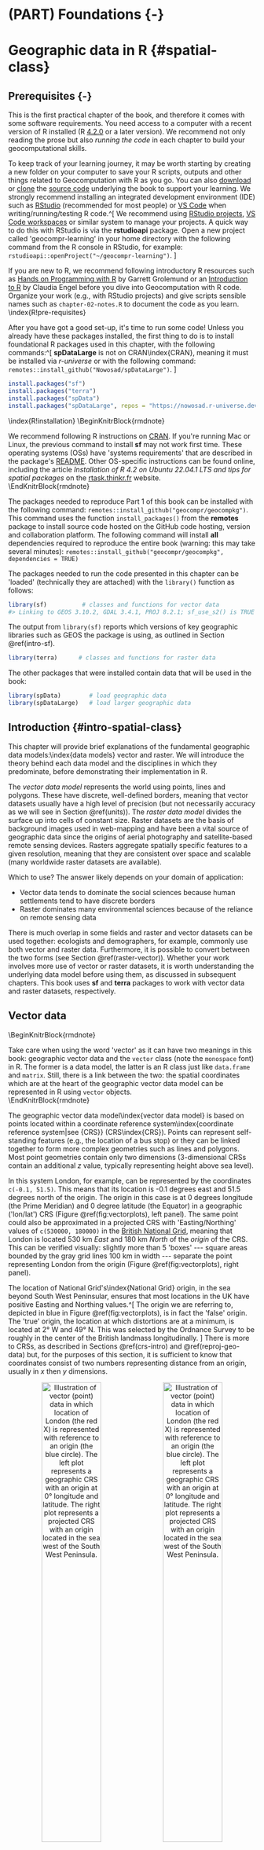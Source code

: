 # (PART) Foundations {-}

# Geographic data in R {#spatial-class}

## Prerequisites {-}

This is the first practical chapter of the book, and therefore it comes with some software requirements.
You need access to a computer with a recent version of R installed (R [4.2.0](https://stat.ethz.ch/pipermail/r-announce/2022/000683.html) or a later version).
We recommend not only reading the prose but also *running the code* in each chapter to build your geocomputational skills.

To keep track of your learning journey, it may be worth starting by creating a new folder on your computer to save your R scripts, outputs and other things related to Geocomputation with R as you go.
You can also [download](https://github.com/Robinlovelace/geocompr/archive/refs/heads/main.zip) or [clone](https://docs.github.com/en/repositories/creating-and-managing-repositories/cloning-a-repository) the [source code](https://github.com/Robinlovelace/geocompr) underlying the book to support your learning.
We strongly recommend installing an integrated development environment (IDE) such as [RStudio](https://www.rstudio.com/products/rstudio/download/#download) (recommended for most people) or [VS Code](https://github.com/REditorSupport/vscode-R) when writing/running/testing R code.^[
We recommend using [RStudio projects](https://r4ds.had.co.nz/workflow-projects.html), [VS Code workspaces](https://code.visualstudio.com/docs/editor/workspaces) or similar system to manage your projects.
A quick way to do this with RStudio is via the **rstudioapi** package.
Open a new project called 'geocompr-learning' in your home directory with the following command from the R console in RStudio, for example: `rstudioapi::openProject("~/geocompr-learning")`.
]

If you are new to R, we recommend following introductory R resources such as [Hands on Programming with R](https://rstudio-education.github.io/hopr/starting.html) by Garrett Grolemund or an [Introduction to R](https://cengel.github.io/R-intro/) by Claudia Engel before you dive into Geocomputation with R code.
Organize your work (e.g., with RStudio projects) and give scripts sensible names such as `chapter-02-notes.R` to document the code as you learn.
\index{R!pre-requisites}

After you have got a good set-up, it's time to run some code!
Unless you already have these packages installed, the first thing to do is to install foundational R packages used in this chapter, with the following commands:^[
**spDataLarge** is not on CRAN\index{CRAN}, meaning it must be installed via *r-universe*  or with the following command: `remotes::install_github("Nowosad/spDataLarge")`.
]


```r
install.packages("sf")
install.packages("terra")
install.packages("spData")
install.packages("spDataLarge", repos = "https://nowosad.r-universe.dev")
```

\index{R!installation}
\BeginKnitrBlock{rmdnote}<div class="rmdnote">We recommend following R instructions on [CRAN](https://cran.r-project.org/).
If you're running Mac or Linux, the previous command to install **sf** may not work first time.
These operating systems (OSs) have 'systems requirements' that are described in the package's [README](https://github.com/r-spatial/sf).
Other OS-specific instructions can be found online, including the article *Installation of R 4.2 on Ubuntu 22.04.1 LTS and tips for spatial packages* on the [rtask.thinkr.fr](https://rtask.thinkr.fr/installation-of-r-4-2-on-ubuntu-22-04-lts-and-tips-for-spatial-packages/) website.</div>\EndKnitrBlock{rmdnote}

The packages needed to reproduce Part 1 of this book can be installed with the following command: `remotes::install_github("geocompr/geocompkg")`.
This command uses the function `install_packages()` from the **remotes** package to install source code hosted on the GitHub code hosting, version and collaboration platform.
The following command will install **all** dependencies required to reproduce the entire book (warning: this may take several minutes): `remotes::install_github("geocompr/geocompkg", dependencies = TRUE)`

The packages needed to run the code presented in this chapter can be 'loaded' (technically they are attached) with the `library()` function as follows:


```r
library(sf)          # classes and functions for vector data
#> Linking to GEOS 3.10.2, GDAL 3.4.1, PROJ 8.2.1; sf_use_s2() is TRUE
```

The output from `library(sf)` reports which versions of key geographic libraries such as GEOS the package is using, as outlined in Section \@ref(intro-sf).


```r
library(terra)      # classes and functions for raster data
```

The other packages that were installed contain data that will be used in the book:


```r
library(spData)        # load geographic data
library(spDataLarge)   # load larger geographic data
```

## Introduction {#intro-spatial-class}

This chapter will provide brief explanations of the fundamental geographic data models:\index{data models} vector and raster.
We will introduce the theory behind each data model and the disciplines in which they predominate, before demonstrating their implementation in R.

The *vector data model* represents the world using points, lines and polygons.
These have discrete, well-defined borders, meaning that vector datasets usually have a high level of precision (but not necessarily accuracy as we will see in Section \@ref(units)).
The *raster data model* divides the surface up into cells of constant size.
Raster datasets are the basis of background images used in web-mapping and have been a vital source of geographic data since the origins of aerial photography and satellite-based remote sensing devices.
Rasters aggregate spatially specific features to a given resolution, meaning that they are consistent over space and scalable (many worldwide raster datasets are available).

Which to use?
The answer likely depends on your domain of application:

- Vector data tends to dominate the social sciences because human settlements tend to have discrete borders
- Raster dominates many environmental sciences because of the reliance on remote sensing data

There is much overlap in some fields and raster and vector datasets can be used together:
ecologists and demographers, for example, commonly use both vector and raster data.
Furthermore, it is possible to convert between the two forms (see Section \@ref(raster-vector)).
Whether your work involves more use of vector or raster datasets, it is worth understanding the underlying data model before using them, as discussed in subsequent chapters.
This book uses **sf** and **terra** packages to work with vector data and raster datasets, respectively.

## Vector data

\BeginKnitrBlock{rmdnote}<div class="rmdnote">Take care when using the word 'vector' as it can have two meanings in this book:
geographic vector data and the `vector` class (note the `monospace` font) in R.
The former is a data model, the latter is an R class just like `data.frame` and `matrix`.
Still, there is a link between the two: the spatial coordinates which are at the heart of the geographic vector data model can be represented in R using `vector` objects.</div>\EndKnitrBlock{rmdnote}

The geographic vector data model\index{vector data model} is based on points located within a coordinate reference system\index{coordinate reference system|see {CRS}} (CRS\index{CRS}).
Points can represent self-standing features (e.g., the location of a bus stop) or they can be linked together to form more complex geometries such as lines and polygons.
Most point geometries contain only two dimensions (3-dimensional CRSs contain an additional $z$ value, typically representing height above sea level).

In this system London, for example, can be represented by the coordinates `c(-0.1, 51.5)`.
This means that its location is -0.1 degrees east and 51.5 degrees north of the origin.
The origin in this case is at 0 degrees longitude (the Prime Meridian) and 0 degree latitude (the Equator) in a geographic ('lon/lat') CRS (Figure \@ref(fig:vectorplots), left panel).
The same point could also be approximated in a projected CRS with 'Easting/Northing' values of `c(530000, 180000)` in the [British National Grid](https://en.wikipedia.org/wiki/Ordnance_Survey_National_Grid), meaning that London is located 530 km *East* and 180 km *North* of the $origin$ of the CRS.
This can be verified visually: slightly more than 5 'boxes' --- square areas bounded by the gray grid lines 100 km in width --- separate the point representing London from the origin (Figure \@ref(fig:vectorplots), right panel).

The location of National Grid's\index{National Grid} origin, in the sea beyond South West Peninsular, ensures that most locations in the UK have positive Easting and Northing values.^[
The origin we are referring to, depicted in blue in Figure \@ref(fig:vectorplots), is in fact the 'false' origin.
The 'true' origin, the location at which distortions are at a minimum, is located at 2° W and 49° N.
This was selected by the Ordnance Survey to be roughly in the center of the British landmass longitudinally.
]
There is more to CRSs, as described in Sections \@ref(crs-intro) and \@ref(reproj-geo-data) but, for the purposes of this section, it is sufficient to know that coordinates consist of two numbers representing distance from an origin, usually in $x$ then $y$ dimensions.



<div class="figure" style="text-align: center">
<img src="figures/vector_lonlat.png" alt="Illustration of vector (point) data in which location of London (the red X) is represented with reference to an origin (the blue circle). The left plot represents a geographic CRS with an origin at 0° longitude and latitude. The right plot represents a projected CRS with an origin located in the sea west of the South West Peninsula." width="49%" /><img src="figures/vector_projected.png" alt="Illustration of vector (point) data in which location of London (the red X) is represented with reference to an origin (the blue circle). The left plot represents a geographic CRS with an origin at 0° longitude and latitude. The right plot represents a projected CRS with an origin located in the sea west of the South West Peninsula." width="49%" />
<p class="caption">(\#fig:vectorplots)Illustration of vector (point) data in which location of London (the red X) is represented with reference to an origin (the blue circle). The left plot represents a geographic CRS with an origin at 0° longitude and latitude. The right plot represents a projected CRS with an origin located in the sea west of the South West Peninsula.</p>
</div>

**sf** provides classes for geographic vector data and a consistent command-line interface to important low level libraries for geocomputation:

- [GDAL](https://gdal.org/)\index{GDAL}, for reading, writing and manipulating a wide range of geographic data formats, covered in Chapter \@ref(read-write)
- [PROJ](https://proj.org/), a powerful library for coordinate system transformations, which underlies the content covered in Chapter \@ref(reproj-geo-data)
- [GEOS](https://libgeos.org/)\index{GEOS}, a planar geometry engine for operations such as calculating buffers and centroids on data with a projected CRS, covered in Chapter \@ref(geometry-operations)
- [S2](https://s2geometry.io/), a spherical geometry engine written in C++ developed by Google, via the [**s2**](https://r-spatial.github.io/s2/) package, covered in Section \@ref(s2) below and in Chapter \@ref(reproj-geo-data)
<!-- - [liblwgeom](https://github.com/postgis/postgis/tree/master/liblwgeom), a geometry engine used by PostGIS, via the [**lwgeom**](https://r-spatial.github.io/lwgeom/) package -->

Information about these interfaces is printed by **sf** the first time the package is loaded: the message `Linking to GEOS 3.8.0, GDAL 3.0.4, PROJ 6.3.1; sf_use_s2() is TRUE` that appears below the `library(sf)` command at the beginning of this chapter tells us the versions of linked GEOS, GDAL and PROJ libraries (these vary between computers and over time) and whether or not the S2 interface is turned on.
Nowadays, we take it for granted, however, only the tight integration with different geographic libraries makes reproducible geocomputation possible in the first place.

A neat feature of **sf** is that you can change the default geometry engine used on unprojected data: 'switching off' S2 can be done with the command `sf::sf_use_s2(FALSE)`, meaning that the planar geometry engine GEOS will be used by default for all geometry operations, including geometry operations on unprojected data.
As we will see in Section \@ref(s2), planar geometry is based on 2 dimensional space.
Planar geometry engines such as GEOS assume 'flat' (projected) coordinates while spherical geometry engines such as S2 assume unprojected (lon/lat) coordinates.

This section introduces **sf** classes in preparation for subsequent chapters (Chapters \@ref(geometry-operations) and \@ref(read-write) cover the GEOS and GDAL interface, respectively).

### An introduction to simple features {#intro-sf}

Simple features is an [open standard](http://portal.opengeospatial.org/files/?artifact_id=25355) developed and endorsed by the Open Geospatial Consortium (OGC), a not-for-profit organization whose activities we will revisit in a later chapter (in Section \@ref(file-formats)).
\index{simple features |see {sf}}
Simple Features is a hierarchical data model that represents a wide range of geometry types.
Of 18 geometry types supported by the specification, only 7 are used in the vast majority of geographic research (see Figure \@ref(fig:sf-ogc));
these core geometry types are fully supported by the R package **sf** [@pebesma_simple_2018].^[
The full OGC standard includes rather exotic geometry types including 'surface' and 'curve' geometry types, which currently have limited application in real world applications.
All 18 types can be represented with the **sf** package, although at the time of writing (2022) plotting only works for the 'core 7'.
]

<div class="figure" style="text-align: center">
<img src="figures/sf-classes.png" alt="Simple feature types fully supported by sf." width="60%" />
<p class="caption">(\#fig:sf-ogc)Simple feature types fully supported by sf.</p>
</div>

**sf** can represent all common vector geometry types (raster data classes are not supported by **sf**): points, lines, polygons and their respective 'multi' versions (which group together features of the same type into a single feature).
\index{sf}
\index{sf (package)|see {sf}}
**sf** also supports geometry collections, which can contain multiple geometry types in a single object.
**sf** provides the same functionality (and more) previously provided in three packages --- **sp** for data classes [@R-sp], **rgdal** for data read/write via an interface to GDAL and PROJ [@R-rgdal] and **rgeos** for spatial operations via an interface to GEOS [@R-rgeos].


To re-iterate the message from Chapter 1, geographic R packages have a long history of interfacing with lower level libraries, and **sf** continues this tradition with a unified interface to recent versions GEOS for geometry operations, the GDAL library for reading and writing geographic data files, and the PROJ library for representing and transforming projected coordinate reference systems.
Through **s2**,
<!-- **s2** functions have replaced **lwgeom** ones (Bivand 2021). -->
<!-- and **lwgeom**, **sf** also has an inter to PostGIS's [`liblwgeom`](https://github.com/postgis/postgis/tree/master/liblwgeom) library  -->
"an R interface to Google's spherical geometry library [`s2`](https://s2geometry.io/), **sf** also has access to fast and accurate "measurements and operations on non-planar geometries" [@bivand_progress_2021].
Since **sf** version 1.0.0, launched in [June 2021](https://cran.r-project.org/src/contrib/Archive/sf/), **s2** functionality is now used by [default](https://r-spatial.org/r/2020/06/17/s2.html) on geometries with geographic (longitude/latitude) coordinate systems, a unique feature of **sf** that differs from spatial libraries that only support GEOS for geometry operations such as the Python package [GeoPandas](geopandas/geopandas/issues/2098).
We will discuss **s2** in subsequent chapters.
<!-- Todo: link to them, e.g. (RL 2021-11) -->
<!-- See sections \@ref(s2) and \@ref(buffers) for further details. -->

**sf**'s ability to integrate multiple powerful libraries for geocomputation into a single framework is a notable achievement that reduces 'barriers to entry' into the world of reproducible geographic data analysis with high-performance libraries.
**sf**'s functionality is well documented on its website at [r-spatial.github.io/sf/](https://r-spatial.github.io/sf/index.html) which contains 7 vignettes.
These can be viewed offline as follows:


```r
vignette(package = "sf") # see which vignettes are available
vignette("sf1")          # an introduction to the package
```



As the first vignette explains, simple feature objects in R are stored in a data frame, with geographic data occupying a special column, usually named 'geom' or 'geometry'.
We will use the `world` dataset provided by **spData**, loaded at the beginning of this chapter, to show what `sf` objects and how they work.
`world` is an '`sf` data frame' containing spatial and attribute columns, the names of which are returned by the function `names()` (the last column in this example contains the geographic information):


```r
class(world)
#> [1] "sf"         "tbl_df"     "tbl"        "data.frame"
names(world)
#>  [1] "iso_a2"    "name_long" "continent" "region_un" "subregion" "type"     
#>  [7] "area_km2"  "pop"       "lifeExp"   "gdpPercap" "geom"
```

The contents of this `geom` column give `sf` objects their spatial powers: `world$geom` is a '[list column](https://adv-r.hadley.nz/vectors-chap.html#list-columns)' that contains all the coordinates of the country polygons.
\index{list column}
`sf` objects can be plotted quickly with the base R function `plot()`;
the following command creates Figure \@ref(fig:world-all).


```r
plot(world)
```

<div class="figure" style="text-align: center">
<img src="02-spatial-data_files/figure-html/world-all-1.png" alt="A spatial plot of the world using the sf package, with a facet for each attribute." width="100%" />
<p class="caption">(\#fig:world-all)A spatial plot of the world using the sf package, with a facet for each attribute.</p>
</div>

Note that instead of creating a single map by default for geographic objects, as most GIS programs do, `plot()`ing `sf` objects results in a map for each variable in the datasets.
This behavior can be useful for exploring the spatial distribution of different variables and is discussed further in Section \@ref(basic-map).

More broadly, treating geographic objects as regular data frames with spatial powers has many advantages, especially if you are already used to working with data frames.
The commonly used `summary()` function, for example, provides a useful overview of the variables within the `world` object.


```r
summary(world["lifeExp"])
#>     lifeExp                geom    
#>  Min.   :50.6   MULTIPOLYGON :177  
#>  1st Qu.:65.0   epsg:4326    :  0  
#>  Median :72.9   +proj=long...:  0  
#>  Mean   :70.9                      
#>  3rd Qu.:76.8                      
#>  Max.   :83.6                      
#>  NA's   :10
```

Although we have only selected one variable for the `summary()` command, it also outputs a report on the geometry.
This demonstrates the 'sticky' behavior of the geometry columns of **sf** objects, meaning the geometry is kept unless the user deliberately removes them, as we'll see in Section \@ref(vector-attribute-manipulation).
The result provides a quick summary of both the non-spatial and spatial data contained in `world`: the mean average life expectancy is 71 years (ranging from less than 51 to more than 83 years with a median of 73 years) across all countries.

\BeginKnitrBlock{rmdnote}<div class="rmdnote">The word `MULTIPOLYGON` in the summary output above refers to the geometry type of features (countries) in the `world` object.
This representation is necessary for countries with islands such as Indonesia and Greece.
Other geometry types are described in Section \@ref(geometry).</div>\EndKnitrBlock{rmdnote}

It is worth taking a deeper look at the basic behavior and contents of this simple feature object, which can usefully be thought of as a '**s**patial data **f**rame'.

`sf` objects are easy to subset: the code below shows how to return an object containing only the first two rows and the first three columns of the `world` object.
The output shows two major differences compared with a regular `data.frame`: the inclusion of additional geographic metadata (`Geometry type`, `Dimension`, `Bounding box` and coordinate reference system information on the line beginning `Geodetic CRS` CRS information), and the presence of a 'geometry column', here named `geom`:


```r
world_mini = world[1:2, 1:3]
world_mini
#> Simple feature collection with 2 features and 3 fields
#> Geometry type: MULTIPOLYGON
#> Dimension:     XY
#> Bounding box:  xmin: -180 ymin: -18.3 xmax: 180 ymax: -0.95
#> Geodetic CRS:  WGS 84
#> # A tibble: 2 × 4
#>   iso_a2 name_long continent                                                geom
#>   <chr>  <chr>     <chr>                                      <MULTIPOLYGON [°]>
#> 1 FJ     Fiji      Oceania   (((-180 -16.6, -180 -16.5, -180 -16, -180 -16.1, -…
#> 2 TZ     Tanzania  Africa    (((33.9 -0.95, 31.9 -1.03, 30.8 -1.01, 30.4 -1.13,…
```

All this may seem rather complex, especially for a class system that is supposed to be 'simple'!
However, there are good reasons for organizing things this way and using **sf** to work with vector geographic datasets.

Before describing each geometry type that the **sf** package supports, it is worth taking a step back to understand the building blocks of `sf` objects. 
Section \@ref(sf) shows how simple features objects are data frames, with special geometry columns.
These spatial columns are often called `geom` or `geometry`: `world$geom` refers to the spatial element of the `world` object described above.
These geometry columns are 'list columns' of class `sfc` (see Section \@ref(sfc)).
In turn, `sfc` objects are composed of one or more objects of class `sfg`: simple feature geometries that we describe in Section \@ref(sfg).
\index{sf!sfc}
\index{simple feature columns|see {sf!sfc}}

To understand how the spatial components of simple features work, it is vital to understand simple feature geometries.
For this reason we cover each currently supported simple features geometry type in Section \@ref(geometry) before moving on to describe how these can be represented in R using `sf` objects, which are based on `sfg` and `sfc` objects.

\BeginKnitrBlock{rmdnote}<div class="rmdnote">The preceding code chunk uses `=` to create a new object called `world_mini` in the command `world_mini = world[1:2, 1:3]`.
This is called assignment.
An equivalent command to achieve the same result is `world_mini <- world[1:2, 1:3]`.
Although 'arrow assigment' is more commonly used, we use 'equals assignment' because it's slightly faster to type and easier to teach due to compatibility with commonly used languages such as Python and JavaScript.
Which to use is largely a matter of preference as long as you're consistent (packages such as **styler** can be used to change style).</div>\EndKnitrBlock{rmdnote}

### Why simple features?

Simple features is a widely supported data model that underlies data structures in many GIS applications including QGIS\index{QGIS} and PostGIS\index{PostGIS}.
A major advantage of this is that using the data model ensures your work is cross-transferable to other set-ups, for example importing from and exporting to spatial databases.
\index{sf!why simple features}

A more specific question from an R perspective is "why use the **sf** package when **sp** is already tried and tested"?
There are many reasons (linked to the advantages of the simple features model):

- Fast reading and writing of data
- Enhanced plotting performance
- **sf** objects can be treated as data frames in most operations
- **sf** function names are relatively consistent and intuitive (all begin with `st_`)
- **sf** functions can be combined with the `|>` operator and works well with the [tidyverse](http://tidyverse.org/) collection of R packages\index{tidyverse}.

**sf**'s support for **tidyverse** packages is exemplified by `read_sf()`, a function for importing geographic vector data covered in detail in Section \@ref(iovec).
Unlike the function `st_read()`, which returns attributes stored in a base R `data.frame` (and which emits verbose messages, not shown in the code chunk below), `read_sf()` silently returns data as a **tidyverse** `tibble`.
This is demonstrated below:


```r
world_dfr = st_read(system.file("shapes/world.shp", package = "spData"))
#> Reading layer `world' from data source 
#>   `/usr/local/lib/R/site-library/spData/shapes/world.shp' using driver `ESRI Shapefile'
#> Simple feature collection with 177 features and 10 fields
#> Geometry type: MULTIPOLYGON
#> Dimension:     XY
#> Bounding box:  xmin: -180 ymin: -89.9 xmax: 180 ymax: 83.6
#> Geodetic CRS:  WGS 84
world_tbl = read_sf(system.file("shapes/world.shp", package = "spData"))
class(world_dfr)
#> [1] "sf"         "data.frame"
class(world_tbl)
#> [1] "sf"         "tbl_df"     "tbl"        "data.frame"
```

As described in Chapter \@ref(attr), which shows how to manipulate `sf` objects with **tidyverse** functions, **sf** is now the go-to package for analysis of spatial vector data in R.
**spatstat**, a package ecosystem which provides numerous functions for spatial statistics, and **terra** both have vector geographic data classes, but neither have the same level of uptake as **sf** does for working with vector data.
Many popular packages build on **sf**, as shown by the rise in its popularity in terms of number of downloads per day, as shown in Section \@ref(r-ecosystem) in the previous chapter.
Transitioning established packages and workflows away from legacy packages **rgeos** and **rgdal** takes time [@bivand_progress_2021], but the process was given a sense of urgency by messages printed when they were loaded, which state that they "will be retired by the end of 2023".
This means that anyone still using these packages should "**transition to sf/stars/terra functions using GDAL and PROJ at your earliest convenience**". 

In other words, **sf** is future proof but **sp** is not.
For workflows that depend on the legacy class system, `sf` objects can be converted from and to the `Spatial` class of the **sp** package as follows:


```r
library(sp)
world_sp = as(world, "Spatial") # from an sf object to sp
# sp functions ...
world_sf = st_as_sf(world_sp)           # from sp to sf
```

### Basic map making {#basic-map}

Basic maps are created in **sf** with `plot()`.
By default this creates a multi-panel plot, one sub-plot for each variable of the object, as illustrated in the left-hand panel in Figure \@ref(fig:sfplot).
A legend or 'key' with a continuous color is produced if the object to be plotted has a single variable (see the right-hand panel).
Colors can also be set with `col = `, although this will not create a continuous palette or a legend. 
\index{map making!basic}


```r
plot(world[3:6])
plot(world["pop"])
```

<div class="figure" style="text-align: center">
<img src="02-spatial-data_files/figure-html/sfplot-1.png" alt="Plotting with sf, with multiple variables (left) and a single variable (right)." width="49%" /><img src="02-spatial-data_files/figure-html/sfplot-2.png" alt="Plotting with sf, with multiple variables (left) and a single variable (right)." width="49%" />
<p class="caption">(\#fig:sfplot)Plotting with sf, with multiple variables (left) and a single variable (right).</p>
</div>

Plots are added as layers to existing images by setting `add = TRUE`.^[
`plot()`ing of **sf** objects uses `sf:::plot.sf()` behind the scenes.
`plot()` is a generic method that behaves differently depending on the class of object being plotted.
]
To demonstrate this, and to provide a insight into the contents of Chapters \@ref(attr) and \@ref(spatial-operations) on attribute and spatial data operations, the subsequent code chunk filters countries in Asia and combines them into a single feature:


```r
world_asia = world[world$continent == "Asia", ]
asia = st_union(world_asia)
```

We can now plot the Asian continent over a map of the world.
Note that the first plot must only have one facet for `add = TRUE` to work.
If the first plot has a key, `reset = FALSE` must be used:


```r
plot(world["pop"], reset = FALSE)
plot(asia, add = TRUE, col = "red")
```

<div class="figure" style="text-align: center">
<img src="02-spatial-data_files/figure-html/asia-1.png" alt="A plot of Asia added as a layer on top of countries worldwide." width="50%" />
<p class="caption">(\#fig:asia)A plot of Asia added as a layer on top of countries worldwide.</p>
</div>

Adding layers in this way can be used to verify the geographic correspondence between layers: 
the `plot()` function is fast to execute and requires few lines of code, but does not create interactive maps with a wide range of options.
For more advanced map making we recommend using dedicated visualization packages such as **tmap** (see Chapter \@ref(adv-map)).

There are various ways to modify maps with **sf**'s `plot()` method.
Because **sf** extends base R plotting methods `plot()`'s arguments such as `main =` (which specifies the title of the map) work with `sf` objects (see `?graphics::plot` and `?par`).^[
Note: many plot arguments are ignored in facet maps, when more than one `sf` column is plotted.
]
\index{base plot|see {map making}}
\index{map making!base plotting}

Figure \@ref(fig:contpop) illustrates this flexibility by overlaying circles, whose diameters (set with `cex =`) represent country populations, on a map of the world.
An unprojected version of this figure can be created with the following commands (see exercises at the end of this chapter and the script [`02-contplot.R`](https://github.com/Robinlovelace/geocompr/blob/main/code/02-contpop.R) to reproduce Figure \@ref(fig:contpop)):


```r
plot(world["continent"], reset = FALSE)
cex = sqrt(world$pop) / 10000
world_cents = st_centroid(world, of_largest = TRUE)
plot(st_geometry(world_cents), add = TRUE, cex = cex)
```

<div class="figure" style="text-align: center">
<img src="02-spatial-data_files/figure-html/contpop-1.png" alt="Country continents (represented by fill color) and 2015 populations (represented by circles, with area proportional to population)." width="100%" />
<p class="caption">(\#fig:contpop)Country continents (represented by fill color) and 2015 populations (represented by circles, with area proportional to population).</p>
</div>

The code above uses the function `st_centroid()` to convert one geometry type (polygons) to another (points) (see Chapter \@ref(geometry-operations)), the aesthetics of which are varied with the `cex` argument.

\index{bounding box}
**sf**'s plot method also has arguments specific to geographic data. `expandBB`, for example, can be used to plot an `sf` object in context:
it takes a numeric vector of length four that expands the bounding box of the plot relative to zero in the following order: bottom, left, top, right.
This is used to plot India in the context of its giant Asian neighbors, with an emphasis on China to the east, in the following code chunk, which generates Figure \@ref(fig:china) (see exercises below on adding text to plots):^[
Note the use of `st_geometry(india)` to return only the geometry associated with the object to prevent attributes being plotted in a simple feature column (`sfc`) object.
An alternative is to use `india[0]`, which returns an `sf` object that contains no attribute data..
]


```r
india = world[world$name_long == "India", ]
plot(st_geometry(india), expandBB = c(0, 0.2, 0.1, 1), col = "gray", lwd = 3)
plot(st_geometry(world_asia), add = TRUE)
```

<div class="figure" style="text-align: center">
<img src="02-spatial-data_files/figure-html/china-1.png" alt="India in context, demonstrating the expandBB argument." width="50%" />
<p class="caption">(\#fig:china)India in context, demonstrating the expandBB argument.</p>
</div>



Note the use of `lwd` to emphasize India in the plotting code.
See Section \@ref(other-mapping-packages) for other visualization techniques for representing a range of geometry types, the subject of the next section.

### Geometry types {#geometry}

Geometries are the basic building blocks of simple features.
Simple features in R can take on one of the 18 geometry types supported by the **sf** package.
\index{geometry types|see {sf!geometry types}}
\index{sf!geometry types}
In this chapter we will focus on the seven most commonly used types: `POINT`, `LINESTRING`, `POLYGON`, `MULTIPOINT`, `MULTILINESTRING`, `MULTIPOLYGON` and `GEOMETRYCOLLECTION`.
Find the whole list of possible feature types in [the PostGIS manual ](http://postgis.net/docs/using_postgis_dbmanagement.html).

Generally, well-known binary (WKB) or well-known text (WKT) are the standard encoding for simple feature geometries.
\index{well-known text}
\index{WKT|see {well-known text}}
\index{well-known binary}
WKB representations are usually hexadecimal strings easily readable for computers.
This is why GIS and spatial databases use WKB to transfer and store geometry objects.
WKT, on the other hand, is a human-readable text markup description of simple features. 
Both formats are exchangeable, and if we present one, we will naturally choose the WKT representation.

The basis for each geometry type is the point. 
A point is simply a coordinate in 2D, 3D or 4D space (see `vignette("sf1")` for more information) such as (see left panel in Figure \@ref(fig:sfcs)):
\index{sf!point}

- `POINT (5 2)`

\index{sf!linestring}
A linestring is a sequence of points with a straight line connecting the points, for example (see middle panel in Figure \@ref(fig:sfcs)):

- `LINESTRING (1 5, 4 4, 4 1, 2 2, 3 2)`

A polygon is a sequence of points that form a closed, non-intersecting ring.
Closed means that the first and the last point of a polygon have the same coordinates (see right panel in Figure \@ref(fig:sfcs)).^[
By definition, a polygon has one exterior boundary (outer ring) and can have zero or more interior boundaries (inner rings), also known as holes.
A polygon with a hole would be, for example, `POLYGON ((1 5, 2 2, 4 1, 4 4, 1 5), (2 4, 3 4, 3 3, 2 3, 2 4))`
]
\index{sf!hole}

- Polygon without a hole: `POLYGON ((1 5, 2 2, 4 1, 4 4, 1 5))`

<div class="figure" style="text-align: center">
<img src="02-spatial-data_files/figure-html/sfcs-1.png" alt="Illustration of point, linestring and polygon geometries." width="100%" />
<p class="caption">(\#fig:sfcs)Illustration of point, linestring and polygon geometries.</p>
</div>



So far we have created geometries with only one geometric entity per feature.
\index{sf!multi features}
**sf** also allows multiple geometries of a single type to exist within a single feature within "multi" version of each geometry type:

- Multipoint: `MULTIPOINT (5 2, 1 3, 3 4, 3 2)`
- Multilinestring: `MULTILINESTRING ((1 5, 4 4, 4 1, 2 2, 3 2), (1 2, 2 4))`
- Multipolygon: `MULTIPOLYGON (((1 5, 2 2, 4 1, 4 4, 1 5), (0 2, 1 2, 1 3, 0 3, 0 2)))`

<div class="figure" style="text-align: center">
<img src="02-spatial-data_files/figure-html/multis-1.png" alt="Illustration of multi* geometries." width="100%" />
<p class="caption">(\#fig:multis)Illustration of multi* geometries.</p>
</div>

Finally, a geometry collection can contain any combination of geometries including (multi)points and linestrings (see Figure \@ref(fig:geomcollection)):
\index{sf!geometry collection}

- Geometry collection: `GEOMETRYCOLLECTION (MULTIPOINT (5 2, 1 3, 3 4, 3 2), LINESTRING (1 5, 4 4, 4 1, 2 2, 3 2))`


<div class="figure" style="text-align: center">
<img src="02-spatial-data_files/figure-html/geomcollection-1.png" alt="Illustration of a geometry collection." width="33%" />
<p class="caption">(\#fig:geomcollection)Illustration of a geometry collection.</p>
</div>

### The sf class {#sf}

Simple features consist of two main parts: geometries and non-geographic attributes.
Figure \@ref(fig:02-sfdiagram) shows how an sf object is created -- geometries come from an `sfc` object, while attributes are taken from a `data.frame` or `tibble`.
To learn more about building sf geometries from scratch read the following Sections \@ref(sfg) and \@ref(sfc).

<div class="figure" style="text-align: center">
<img src="figures/02-sfdiagram.png" alt="Building blocks of sf objects." width="100%" />
<p class="caption">(\#fig:02-sfdiagram)Building blocks of sf objects.</p>
</div>

Non-geographic attributes represent the name of the feature or other attributes such as measured values, groups, and other things.
\index{sf!class}
To illustrate attributes, we will represent a temperature of 25°C in London on June 21^st^, 2017.
This example contains a geometry (the coordinates), and three attributes with three different classes (place name, temperature and date).^[
Other attributes might include an urbanity category (city or village), or a remark if the measurement was made using an automatic station.
]
Objects of class `sf` represent such data by combining the attributes (`data.frame`) with the simple feature geometry column (`sfc`).
They are created with `st_sf()` as illustrated below, which creates the London example described above:


```r
lnd_point = st_point(c(0.1, 51.5))                 # sfg object
lnd_geom = st_sfc(lnd_point, crs = "EPSG:4326")    # sfc object
lnd_attrib = data.frame(                           # data.frame object
  name = "London",
  temperature = 25,
  date = as.Date("2017-06-21")
  )
lnd_sf = st_sf(lnd_attrib, geometry = lnd_geom)    # sf object
```

What just happened? First, the coordinates were used to create the simple feature geometry (`sfg`).
Second, the geometry was converted into a simple feature geometry column (`sfc`), with a CRS.
Third, attributes were stored in a `data.frame`, which was combined with the `sfc` object with `st_sf()`.
This results in an `sf` object, as demonstrated below (some output is omitted):


```r
lnd_sf
#> Simple feature collection with 1 features and 3 fields
#> ...
#>     name temperature       date         geometry
#> 1 London          25 2017-06-21 POINT (0.1 51.5)
```


```r
class(lnd_sf)
#> [1] "sf"         "data.frame"
```

The result shows that `sf` objects actually have two classes, `sf` and `data.frame`.
Simple features are simply data frames (square tables), but with spatial attributes stored in a list column, usually called `geometry`, as described in Section \@ref(intro-sf).
This duality is central to the concept of simple features:
most of the time a `sf` can be treated as and behaves like a `data.frame`.
Simple features are, in essence, data frames with a spatial extension.



### Simple feature geometries (sfg) {#sfg}

The `sfg` class represents the different simple feature geometry types in R: point, linestring, polygon (and their 'multi' equivalents, such as multipoints) or geometry collection.
\index{simple feature geometries|see {sf!sfg}}

Usually you are spared the tedious task of creating geometries on your own since you can simply import an already existing spatial file.
However, there are a set of functions to create simple feature geometry objects (`sfg`) from scratch if needed.
The names of these functions are simple and consistent, as they all start with the `st_`  prefix and end with the name of the geometry type in lowercase letters:

- A point: `st_point()`
- A linestring: `st_linestring()`
- A polygon: `st_polygon()`
- A multipoint: `st_multipoint()`
- A multilinestring: `st_multilinestring()`
- A multipolygon: `st_multipolygon()`
- A geometry collection: `st_geometrycollection()`

`sfg` objects can be created from three base R data types:

1. A numeric vector: a single point
2. A matrix: a set of points, where each row represents a point, a multipoint or linestring
3. A list: a collection of objects such as matrices, multilinestrings or geometry collections

The function `st_point()` creates single points from numeric vectors:


```r
st_point(c(5, 2))                 # XY point
#> POINT (5 2)
st_point(c(5, 2, 3))              # XYZ point
#> POINT Z (5 2 3)
st_point(c(5, 2, 1), dim = "XYM") # XYM point
#> POINT M (5 2 1)
st_point(c(5, 2, 3, 1))           # XYZM point
#> POINT ZM (5 2 3 1)
```

The results show that XY (2D coordinates), XYZ (3D coordinates) and XYZM (3D with an additional variable, typically measurement accuracy) point types are created from vectors of length 2, 3, and 4, respectively. 
The XYM type must be specified using the `dim` argument (which is short for dimension).

By contrast, use matrices in the case of multipoint (`st_multipoint()`) and linestring (`st_linestring()`) objects:


```r
# the rbind function simplifies the creation of matrices
## MULTIPOINT
multipoint_matrix = rbind(c(5, 2), c(1, 3), c(3, 4), c(3, 2))
st_multipoint(multipoint_matrix)
#> MULTIPOINT ((5 2), (1 3), (3 4), (3 2))
## LINESTRING
linestring_matrix = rbind(c(1, 5), c(4, 4), c(4, 1), c(2, 2), c(3, 2))
st_linestring(linestring_matrix)
#> LINESTRING (1 5, 4 4, 4 1, 2 2, 3 2)
```

Finally, use lists for the creation of multilinestrings, (multi-)polygons and geometry collections:


```r
## POLYGON
polygon_list = list(rbind(c(1, 5), c(2, 2), c(4, 1), c(4, 4), c(1, 5)))
st_polygon(polygon_list)
#> POLYGON ((1 5, 2 2, 4 1, 4 4, 1 5))
```


```r
## POLYGON with a hole
polygon_border = rbind(c(1, 5), c(2, 2), c(4, 1), c(4, 4), c(1, 5))
polygon_hole = rbind(c(2, 4), c(3, 4), c(3, 3), c(2, 3), c(2, 4))
polygon_with_hole_list = list(polygon_border, polygon_hole)
st_polygon(polygon_with_hole_list)
#> POLYGON ((1 5, 2 2, 4 1, 4 4, 1 5), (2 4, 3 4, 3 3, 2 3, 2 4))
```


```r
## MULTILINESTRING
multilinestring_list = list(rbind(c(1, 5), c(4, 4), c(4, 1), c(2, 2), c(3, 2)), 
                            rbind(c(1, 2), c(2, 4)))
st_multilinestring((multilinestring_list))
#> MULTILINESTRING ((1 5, 4 4, 4 1, 2 2, 3 2), (1 2, 2 4))
```


```r
## MULTIPOLYGON
multipolygon_list = list(list(rbind(c(1, 5), c(2, 2), c(4, 1), c(4, 4), c(1, 5))),
                         list(rbind(c(0, 2), c(1, 2), c(1, 3), c(0, 3), c(0, 2))))
st_multipolygon(multipolygon_list)
#> MULTIPOLYGON (((1 5, 2 2, 4 1, 4 4, 1 5)), ((0 2, 1 2, 1 3, 0 3, 0 2)))
```


```r
## GEOMETRYCOLLECTION
geometrycollection_list = list(st_multipoint(multipoint_matrix),
                              st_linestring(linestring_matrix))
st_geometrycollection(geometrycollection_list)
#> GEOMETRYCOLLECTION (MULTIPOINT (5 2, 1 3, 3 4, 3 2),
#>   LINESTRING (1 5, 4 4, 4 1, 2 2, 3 2))
```

### Simple feature columns (sfc) {#sfc}

One `sfg` object contains only a single simple feature geometry. 
A simple feature geometry column (`sfc`) is a list of `sfg` objects, which is additionally able to contain information about the coordinate reference system in use.
For instance, to combine two simple features into one object with two features, we can use the `st_sfc()` function. 
\index{sf!simple feature columns (sfc)}
This is important since `sfc` represents the geometry column in **sf** data frames:


```r
# sfc POINT
point1 = st_point(c(5, 2))
point2 = st_point(c(1, 3))
points_sfc = st_sfc(point1, point2)
points_sfc
#> Geometry set for 2 features 
#> Geometry type: POINT
#> Dimension:     XY
#> Bounding box:  xmin: 1 ymin: 2 xmax: 5 ymax: 3
#> CRS:           NA
#> POINT (5 2)
#> POINT (1 3)
```

In most cases, an `sfc` object contains objects of the same geometry type.
Therefore, when we convert `sfg` objects of type polygon into a simple feature geometry column, we would also end up with an `sfc` object of type polygon, which can be verified with `st_geometry_type()`. 
Equally, a geometry column of multilinestrings would result in an `sfc` object of type multilinestring:


```r
# sfc POLYGON
polygon_list1 = list(rbind(c(1, 5), c(2, 2), c(4, 1), c(4, 4), c(1, 5)))
polygon1 = st_polygon(polygon_list1)
polygon_list2 = list(rbind(c(0, 2), c(1, 2), c(1, 3), c(0, 3), c(0, 2)))
polygon2 = st_polygon(polygon_list2)
polygon_sfc = st_sfc(polygon1, polygon2)
st_geometry_type(polygon_sfc)
#> [1] POLYGON POLYGON
#> 18 Levels: GEOMETRY POINT LINESTRING POLYGON MULTIPOINT ... TRIANGLE
```


```r
# sfc MULTILINESTRING
multilinestring_list1 = list(rbind(c(1, 5), c(4, 4), c(4, 1), c(2, 2), c(3, 2)), 
                            rbind(c(1, 2), c(2, 4)))
multilinestring1 = st_multilinestring((multilinestring_list1))
multilinestring_list2 = list(rbind(c(2, 9), c(7, 9), c(5, 6), c(4, 7), c(2, 7)), 
                            rbind(c(1, 7), c(3, 8)))
multilinestring2 = st_multilinestring((multilinestring_list2))
multilinestring_sfc = st_sfc(multilinestring1, multilinestring2)
st_geometry_type(multilinestring_sfc)
#> [1] MULTILINESTRING MULTILINESTRING
#> 18 Levels: GEOMETRY POINT LINESTRING POLYGON MULTIPOINT ... TRIANGLE
```

It is also possible to create an `sfc` object from `sfg` objects with different geometry types:


```r
# sfc GEOMETRY
point_multilinestring_sfc = st_sfc(point1, multilinestring1)
st_geometry_type(point_multilinestring_sfc)
#> [1] POINT           MULTILINESTRING
#> 18 Levels: GEOMETRY POINT LINESTRING POLYGON MULTIPOINT ... TRIANGLE
```

As mentioned before, `sfc` objects can additionally store information on the coordinate reference systems (CRS).
The default value is `NA` (*Not Available*), as can be verified with `st_crs()`:


```r
st_crs(points_sfc)
#> Coordinate Reference System: NA
```

All geometries in `sfc` objects must have the same CRS.
A CRS can be specified with the `crs` argument of `st_sfc()` (or `st_sf()`), which takes a **CRS identifier** provided as a text string, such as `crs = "EPSG:4326"` (see Section \@ref(crs-in-r) for other CRS representations and details on what this means).


```r
# Set the CRS with an identifier referring to an 'EPSG' CRS code:
points_sfc_wgs = st_sfc(point1, point2, crs = "EPSG:4326")
st_crs(points_sfc_wgs) # print CRS (only first 4 lines of output shown)
#> Coordinate Reference System:
#>   User input: EPSG:4326 
#>   wkt:
#> GEOGCRS["WGS 84",
#> ...
```

### The sfheaders package



**sfheaders** is an R package that speeds-up the construction, conversion and manipulation of `sf` objects [@cooley_sfheaders_2020].
It focuses on building `sf` objects from vectors, matrices and data frames, rapidly, and without depending on the **sf** library; and exposing its underlying C++ code through header files (hence the name, **sfheaders**).
This approach enables others to extend it using compiled and fast-running code.
Every core **sfheaders** function has a corresponding C++ implementation, as described in [the `Cpp` vignette](https://dcooley.github.io/sfheaders/articles/Cpp.html).
For most people, the R functions will be more than sufficient to benefit from the computational speed of the package.
**sfheaders** was developed separately from **sf**, but aims to be fully compatible, creating valid `sf` objects of the type described in preceding sections.

The simplest use-case for **sfheaders** is demonstrated in the code chunks below with examples of building `sfg`, `sfc`, and `sf` objects showing:

- A vector converted to `sfg_POINT`
- A matrix converted to `sfg_LINESTRING`
- A data frame converted to `sfg_POLYGON`

We will start by creating the simplest possible `sfg` object, a single coordinate pair, assigned to a vector named `v`:


```r
v = c(1, 1)
v_sfg_sfh = sfheaders::sfg_point(obj = v)
```


```r
v_sfg_sfh # printing without sf loaded
#>      [,1] [,2]
#> [1,]    1    1
#> attr(,"class")
#> [1] "XY"    "POINT" "sfg" 
```



The example above shows how the `sfg` object `v_sfg_sfh` is printed when **sf** is not loaded, demonstrating its underlying structure.
When **sf** is loaded (as is the case here), the result of the above command is indistinguishable from `sf` objects:


```r
v_sfg_sf = st_point(v)
print(v_sfg_sf) == print(v_sfg_sfh)
#> POINT (1 1)
#> POINT (1 1)
#> [1] TRUE
```



The next examples shows how **sfheaders** creates `sfg` objects from matrices and data frames:


```r
# matrices
m = matrix(1:8, ncol = 2)
sfheaders::sfg_linestring(obj = m)
#> LINESTRING (1 5, 2 6, 3 7, 4 8)
# data.frames
df = data.frame(x = 1:4, y = 4:1)
sfheaders::sfg_polygon(obj = df)
#> POLYGON ((1 4, 2 3, 3 2, 4 1, 1 4))
```

Reusing the objects `v`, `m`, and `df` we can also build simple feature columns (`sfc`) as follows (outputs not shown):


```r
sfheaders::sfc_point(obj = v)
sfheaders::sfc_linestring(obj = m)
sfheaders::sfc_polygon(obj = df)
```

Similarly, `sf` objects can be created as follows:


```r
sfheaders::sf_point(obj = v)
sfheaders::sf_linestring(obj = m)
sfheaders::sf_polygon(obj = df)
```

In each of these examples the CRS (coordinate reference system) is not defined.
If you plan on doing any calculations or geometric operations using **sf** functions, we encourage you to set the CRS (see Chapter \@ref(reproj-geo-data) for details):


```r
df_sf = sfheaders::sf_polygon(obj = df)
st_crs(df_sf) = "EPSG:4326"
```

**sfheaders** is also good at 'deconstructing' and 'reconstructing' `sf` objects, meaning converting geometry columns into data frames that contain data on the coordinates of each vertex and geometry feature (and multi-feature) ids.
It is fast and reliable at 'casting' geometry columns to different types, a topic covered in Chapter \@ref(geometry-operations).
Benchmarks, in the package's [documentation](https://dcooley.github.io/sfheaders/articles/examples.html#performance) and in test code developed for this book, show it is much faster than the `sf` package for such operations.

### Spherical geometry operations with S2 {#s2}

Spherical geometry engines are based on the fact that world is round while simple mathematical procedures for geocomputation, such as calculating a straight line between two points or the area enclosed by a polygon, assume planar (projected) geometries.
Since **sf** version 1.0.0, R supports spherical geometry operations 'out of the box', thanks to its interface to Google's S2 spherical geometry engine via the **s2** interface package.
S2 is perhaps best known as an example of a Discrete Global Grid System (DGGS).
Another example is the [H3](https://eng.uber.com/h3/) global hexagonal hierarchical spatial index  [@bondaruk_assessing_2020].

Although potentially useful for describing locations anywhere on Earth using character strings such as [e66ef376f790adf8a5af7fca9e6e422c03c9143f](https://developers.google.com/maps/documentation/gaming/concepts_playable_locations), the main benefit of **sf**'s interface to S2 is its provision of drop-in functions for calculations such as distance, buffer, and area calculations, as described in **sf**'s built in documentation which can be opened with the command [`vignette("sf7")`](https://r-spatial.github.io/sf/articles/sf7.html).

**sf** can run in two modes with respect to S2: on and off.
By default the S2 geometry engine is turned on, as can be verified with the following command:


```r
sf_use_s2()
#> [1] TRUE
```

An example of the consequences of turning the geometry engine off is shown below, by creating buffers around the `india` object created earlier in the chapter (note the warnings emitted when S2 is turned off):


```r
india_buffer_with_s2 = st_buffer(india, 1)
sf_use_s2(FALSE)
#> Spherical geometry (s2) switched off
india_buffer_without_s2 = st_buffer(india, 1)
#> Warning in st_buffer.sfc(st_geometry(x), dist, nQuadSegs, endCapStyle =
#> endCapStyle, : st_buffer does not correctly buffer longitude/latitude data
#> dist is assumed to be in decimal degrees (arc_degrees).
```

<div class="figure" style="text-align: center">
<img src="02-spatial-data_files/figure-html/s2example-1.png" alt="Example of the consequences of turning off the S2 geometry engine. Both representations of a buffer around India were created with the same command but the purple polygon object was created with S2 switched on, resulting in a buffer of 1 m. The larger light green polygon was created with S2 switched off, resulting in a buffer with inaccurate units of degrees longitude/latitude." width="100%" />
<p class="caption">(\#fig:s2example)Example of the consequences of turning off the S2 geometry engine. Both representations of a buffer around India were created with the same command but the purple polygon object was created with S2 switched on, resulting in a buffer of 1 m. The larger light green polygon was created with S2 switched off, resulting in a buffer with inaccurate units of degrees longitude/latitude.</p>
</div>

Throughout this book we will assume that S2 is turned on, unless explicitly stated.
Turn it on again with the following command.


```r
sf_use_s2(TRUE)
#> Spherical geometry (s2) switched on
```

\BeginKnitrBlock{rmdnote}<div class="rmdnote">Although the **sf**'s used of S2 makes sense in many cases, in some cases there are good reasons for turning S2 off for the duration of an R session or even for an entire project.
As documented in issue [1771](https://github.com/r-spatial/sf/issues/1771) in **sf**'s GitHub repo, the default behavior can make code that would work with S2 turned off (and with older versions of **sf**) fail.
These edge cases include operations on polygons that are not valid according to S2's stricter definition.
If you see error message such as `#> Error in s2_geography_from_wkb ...` it may be worth trying the command that generated the error message again, after turning off S2. 
To turn off S2 for the entirety of a project you can create a file called .Rprofile in the root directory (the main folder) of your project containing the command `sf::sf_use_s2(FALSE)`.</div>\EndKnitrBlock{rmdnote}

## Raster data

The spatial raster data model represents the world with the continuous grid of cells (often also called pixels; Figure \@ref(fig:raster-intro-plot):A).
This data model often refers to so-called regular grids, in which each cell has the same, constant size -- and we will focus on the regular grids in this book only.
However, several other types of grids exist, including rotated, sheared, rectilinear, and curvilinear grids (see Chapter 1 of @pebesma_spatial_2022 or Chapter 2 of @tennekes_elegant_2022).

The raster data model usually consists of a raster header\index{raster!header}
and a matrix (with rows and columns) representing equally spaced cells (often also called pixels; Figure \@ref(fig:raster-intro-plot):A).^[
Depending on the file format the header is part of the actual image data file, e.g., GeoTIFF, or stored in an extra header or world file, e.g., ASCII grid formats. 
There is also the headerless (flat) binary raster format which should facilitate the import into various software programs.]
The raster header\index{raster!header} defines the coordinate reference system, the extent and the origin.
\index{raster}
\index{raster data model}
The origin (or starting point) is frequently the coordinate of the lower-left corner of the matrix (the **terra** package, however, uses the upper left corner, by default (Figure  \@ref(fig:raster-intro-plot):B)).
The header defines the extent via the number of columns, the number of rows and the cell size resolution.
Hence, starting from the origin, we can easily access and modify each single cell by either using the ID of a cell (Figure  \@ref(fig:raster-intro-plot):B) or by explicitly specifying the rows and columns.
This matrix representation avoids storing explicitly the coordinates for the four corner points (in fact it only stores one coordinate, namely the origin) of each cell corner as would be the case for rectangular vector polygons.
This and map algebra (Section \@ref(map-algebra)) makes raster processing much more efficient and faster than vector data processing.
However, in contrast to vector data, the cell of one raster layer can only hold a single value.
The value might be numeric or categorical (Figure \@ref(fig:raster-intro-plot):C).

<div class="figure" style="text-align: center">
<img src="02-spatial-data_files/figure-html/raster-intro-plot-1.png" alt="Raster data types: (A) cell IDs, (B) cell values, (C) a colored raster map." width="100%" />
<p class="caption">(\#fig:raster-intro-plot)Raster data types: (A) cell IDs, (B) cell values, (C) a colored raster map.</p>
</div>

Raster maps usually represent continuous phenomena such as elevation, temperature, population density or spectral data.
Discrete features such as soil or land-cover classes can also be represented in the raster data model.
Both uses of raster datasets are illustrated in Figure \@ref(fig:raster-intro-plot2), which shows how the borders of discrete features may become blurred in raster datasets.
Depending on the nature of the application, vector representations of discrete features may be more suitable.

<div class="figure" style="text-align: center">
<img src="02-spatial-data_files/figure-html/raster-intro-plot2-1.png" alt="Examples of continuous and categorical rasters." width="100%" />
<p class="caption">(\#fig:raster-intro-plot2)Examples of continuous and categorical rasters.</p>
</div>

### R packages for working with raster data

Over the last two decades, several packages for reading and processing raster datasets have been developed.
As outlined in Section \@ref(the-history-of-r-spatial), chief among them was **raster**, which led to a step change in R's raster capabilities when it was launched in 2010 and the premier package in the space until the development of **terra** and **stars**.
Both more recently developed package provide powerful and performant functions for working with raster datasets and there is substantial overlap between their possible use cases.
In this book we focus on **terra**, which replaces the older and (in most cases) slower **raster**.
Before learning about the how **terra**'s class system works, this section describes similarities and differences between **terra** and **stars**; this knowledge will help decide which is most appropriate in different situations.

First, **terra** focuses on the most common raster data model (regular grids), while **stars** also allows storing less popular models (including regular, rotated, sheared, rectilinear, and curvilinear grids).
While **terra** usually handles one or multi-layered rasters^[It also has an additional class `SpatRasterDataset` for storing many collections of datasets.], the **stars** package provides ways to store raster data cubes -- a raster object with many layers (e.g., bands), for many moments in time (e.g., months), and many attributes (e.g., sensor type A and sensor type B).
Importantly, in both packages, all layers or elements of a data cube must have the same spatial dimensions and extent.
Second, both packages allow to either read all of the raster data into memory or just to read its metadata -- this is usually done automatically based on the input file size.
However, they store raster values very differently. 
**terra** is based on C++ code and mostly uses C++ pointers.
**stars** stores values as lists of arrays for smaller rasters or just a file path for larger ones.
Third, **stars** functions are closely related to the vector objects and functions in **sf**, while **terra** uses its own class of objects for vector data, namely `SpatVector`.
Fourth, both packages have a different approach for how various functions work on their objects.
The **terra** package mostly relies on a large number of built-in functions, where each function has a specific purpose (e.g., resampling or cropping).
On the other hand, **stars** uses some build-in functions (usually with names starting with `st_`), has its own methods for existing R functions (e.g., `split()` or `aggregate()`), and also for existing **dplyr** functions (e.g., `filter()` or `slice()`).

Importantly, it is straightforward to convert objects from **terra** to **stars** (using `st_as_stars()`) and the other way round (using `rast()`).
We also encourage you to read @pebesma_spatial_2022 for the most comprehensive introduction to the **stars** package.

### An introduction to terra

The **terra** package supports raster objects in R.
Like its predecessor **raster** (created by the same developer, Robert Hijmans), it provides an extensive set of functions to create, read, export, manipulate and process raster datasets.
**terra**'s functionality is largely the same as the more mature **raster** package, but there are some differences: **terra** functions are usually more computationally efficient than **raster** equivalents.
<!-- todo: add evidence (RL 2021-11) -->
On the other hand, the **raster** class system is popular and used by many other packages.
You can seamlessly translate between the two types of object to ensure backwards compatibility with older scripts and packages, for example, with the functions [`raster()`](https://rspatial.github.io/raster/reference/raster.html), [`stack()`](https://rspatial.github.io/raster/reference/stack.html), and `brick()` in the **raster** package (see the previous chapter for more on the evolution of R packages for working with geographic data).



In addition to functions for raster data manipulation, **terra** provides many low-level functions that can form a foundation for developing new tools for working with raster datasets.
\index{terra (package)|see {terra}}
**terra** also lets you work on large raster datasets that are too large to fit into the main memory.
In this case, **terra** provides the possibility to divide the raster into smaller chunks, and processes these iteratively instead of loading the whole raster file into RAM.

For the illustration of **terra** concepts, we will use datasets from the **spDataLarge**.
It consists of a few raster objects and one vector object covering an area of the Zion National Park (Utah, USA).
For example, `srtm.tif` is a digital elevation model of this area (for more details, see its documentation `?srtm`).
First, let's create a `SpatRaster` object named `my_rast`:


```r
raster_filepath = system.file("raster/srtm.tif", package = "spDataLarge")
my_rast = rast(raster_filepath)
class(my_rast)
#> [1] "SpatRaster"
#> attr(,"package")
#> [1] "terra"
```

Typing the name of the raster into the console, will print out the raster header (dimensions, resolution, extent, CRS) and some additional information (class, data source, summary of the raster values): 


```r
my_rast
#> class       : SpatRaster 
#> dimensions  : 457, 465, 1  (nrow, ncol, nlyr)
#> resolution  : 0.000833, 0.000833  (x, y)
#> extent      : -113, -113, 37.1, 37.5  (xmin, xmax, ymin, ymax)
#> coord. ref. : lon/lat WGS 84 (EPSG:4326) 
#> source      : srtm.tif 
#> name        : srtm 
#> min value   : 1024 
#> max value   : 2892
```

Dedicated functions report each component: `dim()` returns the number of rows, columns and layers; `ncell()` the number of cells (pixels); `res()` the spatial resolution; `ext()` its spatial extent; and `crs()` its coordinate reference system (raster reprojection is covered in Section \@ref(reproj-ras)).
`inMemory()` reports whether the raster data is stored in memory or on disk.

`help("terra-package")` returns a full list of all available **terra** functions.

### Basic map making {#basic-map-raster}

Similar to the **sf** package, **terra** also provides `plot()` methods for its own classes.
\index{map making!basic raster}


```r
plot(my_rast)
```

<div class="figure" style="text-align: center">
<img src="02-spatial-data_files/figure-html/basic-new-raster-plot-1.png" alt="Basic raster plot." width="100%" />
<p class="caption">(\#fig:basic-new-raster-plot)Basic raster plot.</p>
</div>

There are several other approaches for plotting raster data in R that are outside the scope of this section, including:

- `plotRGB()` function from the **terra** package to create *a Red-Green-Blue plot* based on three layers in a `SpatRaster` object
- Packages such as **tmap** to create static and interactive maps of raster and vector objects (see Chapter \@ref(adv-map)) 
- Functions, for example `levelplot()` from the **rasterVis** package, to create facets, a common technique for visualizing change over time

### Raster classes {#raster-classes}

The `SpatRaster` class represents rasters object in **terra**.
The easiest way to create a raster object in R is to read-in a raster file from disk or from a server (Section \@ref(raster-data-read).
\index{raster!class}


```r
single_raster_file = system.file("raster/srtm.tif", package = "spDataLarge")
single_rast = rast(raster_filepath)
```

The **terra** package supports numerous drivers with the help of the GDAL library.
Rasters from files are usually not read entirely into RAM, with an exception of their header and a pointer to the file itself.

Rasters can also be created from scratch using the same `rast()` function.
This is illustrated in the subsequent code chunk, which results in a new `SpatRaster` object.
The resulting raster consists of 36 cells (6 columns and 6 rows specified by `nrows` and `ncols`) centered around the Prime Meridian and the Equator (see `xmin`, `xmax`, `ymin` and `ymax` parameters).
The default CRS of raster objects is WGS84, but can be changed with the `crs` argument.
This means the unit of the resolution is in degrees which we set to 0.5 (`resolution`). 
Values (`vals`) are assigned to each cell: 1 to cell 1, 2 to cell 2, and so on.
Remember: `rast()` fills cells row-wise (unlike `matrix()`) starting at the upper left corner, meaning the top row contains the values 1 to 6, the second 7 to 12, etc.


```r
new_raster = rast(nrows = 6, ncols = 6, resolution = 0.5, 
                  xmin = -1.5, xmax = 1.5, ymin = -1.5, ymax = 1.5,
                  vals = 1:36)
```

For other ways of creating raster objects, see `?rast`.

The `SpatRaster` class also handles multiple layers, which typically correspond to a single multispectral satellite file or a time-series of rasters.


```r
multi_raster_file = system.file("raster/landsat.tif", package = "spDataLarge")
multi_rast = rast(multi_raster_file)
multi_rast
#> class       : SpatRaster 
#> dimensions  : 1428, 1128, 4  (nrow, ncol, nlyr)
#> resolution  : 30, 30  (x, y)
#> extent      : 301905, 335745, 4111245, 4154085  (xmin, xmax, ymin, ymax)
#> coord. ref. : WGS 84 / UTM zone 12N (EPSG:32612) 
#> source      : landsat.tif 
#> names       : landsat_1, landsat_2, landsat_3, landsat_4 
#> min values  :      7550,      6404,      5678,      5252 
#> max values  :     19071,     22051,     25780,     31961
```

`nlyr()` retrieves the number of layers stored in a `SpatRaster` object:


```r
nlyr(multi_rast)
#> [1] 4
```

For multi-layer raster objects, layers can be selected with `terra::subset()`.^[
The `[[` and `$` operators can also be used to select layers, for example with commands `multi_rast$landsat_1` and `multi_rast[["landsat_1"]]`.
]
It accepts a layer number or its name as the second argument:


```r
multi_rast3 = subset(multi_rast, 3)
multi_rast4 = subset(multi_rast, "landsat_4")
```

The opposite operation, combining several `SpatRaster` objects into one, can be done using the `c` function:


```r
multi_rast34 = c(multi_rast3, multi_rast4)
```

\BeginKnitrBlock{rmdnote}<div class="rmdnote">Most `SpatRaster` objects do not store raster values, but rather a pointer to the file itself.
This has a significant side-effect -- they cannot be directly saved to `".rds"` or `".rda"` files or used in cluster computing.
In these cases, there are two possible solutions: (1) use of the `wrap()` function that creates a special kind of temporary object that can be saved as an R object or used in cluster computing, or (2) save the object as a regular raster with `writeRaster()`.</div>\EndKnitrBlock{rmdnote}

<!--jn:toDo-->
<!--consider new section with other data models-->
<!-- e.g. point clouds, data cubes, meshes, etc. -->

## Geographic and projected Coordinate Reference Systems {#crs-intro}

\index{CRS!introduction}
Vector and raster spatial data types share concepts intrinsic to spatial data.
Perhaps the most fundamental of these is the Coordinate Reference System (CRS), which defines how the spatial elements of the data relate to the surface of the Earth (or other bodies).
CRSs are either geographic or projected, as introduced at the beginning of this chapter (see Figure \@ref(fig:vectorplots)).
This section explains each type, laying the foundations for Chapter \@ref(reproj-geo-data), which provides a deep dive into setting, transforming and querying CRSs.

### Geographic coordinate systems

\index{CRS!geographic}
Geographic coordinate systems identify any location on the Earth's surface using two values --- longitude and latitude (see left panel of Figure \@ref(fig:vector-crs)). 
*Longitude* is location in the East-West direction in angular distance from the Prime Meridian plane.
*Latitude* is angular distance North or South of the equatorial plane.
Distances in geographic CRSs are therefore not measured in meters.
This has important consequences, as demonstrated in Section \@ref(reproj-geo-data).

The surface of the Earth in geographic coordinate systems is represented by a spherical or ellipsoidal surface.
Spherical models assume that the Earth is a perfect sphere of a given radius -- they have the advantage of simplicity but, at the same time, they are inaccurate: the Earth is not a sphere!
Ellipsoidal models are defined by two parameters: the equatorial radius and the polar radius.
These are suitable because the Earth is compressed: the equatorial radius is around 11.5 km longer than the polar radius [@maling_coordinate_1992].^[
The degree of compression is often referred to as *flattening*, defined in terms of the equatorial radius ($a$) and polar radius ($b$) as follows: $f = (a - b) / a$. The terms *ellipticity* and *compression* can also be used.
Because $f$ is a rather small value, digital ellipsoid models use the 'inverse flattening' ($rf = 1/f$) to define the Earth's compression.
Values of $a$ and $rf$ in various ellipsoidal models can be seen by executing `sf_proj_info(type = "ellps")`.
]

Ellipsoids are part of a wider component of CRSs: the *datum*.
This contains information on what ellipsoid to use and the precise relationship between the Cartesian coordinates and location on the Earth's surface.
There are two types of datum --- geocentric (such as `WGS84`) and local (such as `NAD83`).
You can see examples of these two types of datums in Figure \@ref(fig:datum-fig).
Black lines represent a *geocentric datum*, whose center is located in the Earth's center of gravity and is not optimized for a specific location.
In a *local datum*, shown as a purple dashed line, the ellipsoidal surface is shifted to align with the surface at a particular location.
These allow local variations in Earth's surface, for example due to large mountain ranges, to be accounted for in a local CRS.
This can be seen in Figure \@ref(fig:datum-fig), where the local datum is fitted to the area of Philippines, but is misaligned with most of the rest of the planet's surface. 
Both datums in Figure \@ref(fig:datum-fig) are put on top of a geoid - a model of global mean sea level.^[Please note that the geoid on the Figure exaggerates the bumpy surface of the geoid by a factor of 10,000 to highlight the irregular shape of the planet.]

(ref:datum-fig) Geocentric and local geodetic datums shown on top of a geoid (in false color and the vertical exaggeration by 10,000 scale factor). Image of the geoid is adapted from the work of @essd-11-647-2019.

<div class="figure" style="text-align: center">
<img src="figures/02_datum_fig.png" alt="(ref:datum-fig)" width="100%" />
<p class="caption">(\#fig:datum-fig)(ref:datum-fig)</p>
</div>

### Projected coordinate reference systems 

\index{CRS!projected}
All projected CRSs are based on a geographic CRS, described in the previous section, and rely on map projections to convert the three-dimensional surface of the Earth into Easting and Northing (x and y) values in a projected CRS.
Projected CRSs are based on Cartesian coordinates on an implicitly flat surface (right panel of Figure \@ref(fig:vector-crs)).
They have an origin, x and y axes, and a linear unit of measurement such as meters.

This transition cannot be done without adding some deformations.
Therefore, some properties of the Earth's surface are distorted in this process, such as area, direction, distance, and shape.
A projected coordinate system can preserve only one or two of those properties.
Projections are often named based on a property they preserve: equal-area preserves area, azimuthal preserve direction, equidistant preserve distance, and conformal preserve local shape.

There are three main groups of projection types - conic, cylindrical, and planar (azimuthal).
In a conic projection, the Earth's surface is projected onto a cone along a single line of tangency or two lines of tangency. 
Distortions are minimized along the tangency lines and rise with the distance from those lines in this projection.
Therefore, it is the best suited for maps of mid-latitude areas.
A cylindrical projection maps the surface onto a cylinder.
This projection could also be created by touching the Earth's surface along a single line of tangency or two lines of tangency. 
Cylindrical projections are used most often when mapping the entire world.
A planar projection projects data onto a flat surface touching the globe at a point or along a line of tangency. 
It is typically used in mapping polar regions.
`sf_proj_info(type = "proj")` gives a list of the available projections supported by the PROJ library.

A quick summary of different projections, their types, properties, and suitability can be found in @_map_1993 and at https://www.geo-projections.com/.
We will expand on CRSs and explain how to project from one CRS to another in Chapter \@ref(reproj-geo-data).
For now, it is sufficient to know:

- That coordinate systems are a key component of geographic objects
- Knowing which CRS your data is in, and whether it is in geographic (lon/lat) or projected (typically meters), is important and has consequences for how R handles spatial and geometry operations
- CRSs of `sf` objects can be queried with the function `st_crs()`, CRSs of `terra` objects can be queried with the function `crs()`

<div class="figure" style="text-align: center">
<img src="figures/02_vector_crs.png" alt="Examples of geographic (WGS 84; left) and projected (NAD83 / UTM zone 12N; right) coordinate systems for a vector data type." width="100%" />
<p class="caption">(\#fig:vector-crs)Examples of geographic (WGS 84; left) and projected (NAD83 / UTM zone 12N; right) coordinate systems for a vector data type.</p>
</div>

## Units
<!--rl-->

<!-- https://cran.r-project.org/web/packages/units/vignettes/measurement_units_in_R.html -->
An important feature of CRSs is that they contain information about spatial units.
Clearly, it is vital to know whether a house's measurements are in feet or meters, and the same applies to maps.
It is good cartographic practice to add a *scale bar* or some other distance indicator onto maps to demonstrate the relationship between distances on the page or screen and distances on the ground.
Likewise, it is important to formally specify the units in which the geometry data or cells are measured to provide context, and ensure that subsequent calculations are done in context.

A novel feature of geometry data in `sf` objects is that they have *native support* for units.
This means that distance, area and other geometric calculations in **sf** return values that come with a `units` attribute, defined by the **units** package [@pebesma_measurement_2016].
This is advantageous, preventing confusion caused by different units (most CRSs use meters, some use feet) and providing information on dimensionality.
This is demonstrated in the code chunk below, which calculates the area of Luxembourg:
\index{units}
\index{sf!units}


```r
luxembourg = world[world$name_long == "Luxembourg", ]
```


```r
st_area(luxembourg) # requires the s2 package in recent versions of sf
#> 2.41e+09 [m^2]
```

The output is in units of square meters (m^2^), showing that the result represents two-dimensional space.
This information, stored as an attribute (which interested readers can discover with `attributes(st_area(luxembourg))`), can feed into subsequent calculations that use units, such as population density (which is measured in people per unit area, typically per km^2^).
Reporting units prevents confusion.
To take the Luxembourg example, if the units remained unspecified, one could incorrectly assume that the units were in hectares.
To translate the huge number into a more digestible size, it is tempting to divide the results by a million (the number of square meters in a square kilometer):


```r
st_area(luxembourg) / 1000000
#> 2409 [m^2]
```

However, the result is incorrectly given again as square meters.
The solution is to set the correct units with the **units** package:


```r
units::set_units(st_area(luxembourg), km^2)
#> 2409 [km^2]
```

Units are of equal importance in the case of raster data.
However, so far **sf** is the only spatial package that supports units, meaning that people working on raster data should approach changes in the units of analysis (for example, converting pixel widths from imperial to decimal units) with care.
The `my_rast` object (see above) uses a WGS84 projection with decimal degrees as units.
Consequently, its resolution is also given in decimal degrees but you have to know it, since the `res()` function simply returns a numeric vector.


```r
res(my_rast)
#> [1] 0.000833 0.000833
```

If we used the UTM projection, the units would change.


```r
repr = project(my_rast, "EPSG:26912")
res(repr)
#> [1] 83.5 83.5
```

Again, the `res()` command gives back a numeric vector without any unit, forcing us to know that the unit of the UTM projection is meters.

## Exercises {#ex2}


E1. Use `summary()` on the geometry column of the `world` data object that is included in the **spData** package. What does the output tell us about:

- Its geometry type?
- The number of countries?
- Its coordinate reference system (CRS)?
    


E2. Run the code that 'generated' the map of the world in Section 2.2.3 (Basic map making).
Find two similarities and two differences between the image on your computer and that in the book.

- What does the `cex` argument do (see `?plot`)?
- Why was `cex` set to the `sqrt(world$pop) / 10000`?
- Bonus: experiment with different ways to visualize the global population.



E3. Use `plot()` to create maps of Nigeria in context (see Section 2.2.3).

- Adjust the `lwd`, `col` and `expandBB` arguments of `plot()`. 
- Challenge: read the documentation of `text()` and annotate the map.



E4. Create an empty `SpatRaster` object called `my_raster` with 10 columns and 10 rows.
Assign random values between 0 and 10 to the new raster and plot it.



E5. Read-in the `raster/nlcd.tif` file from the **spDataLarge** package. 
What kind of information can you get about the properties of this file?



E6. Check the CRS of the `raster/nlcd.tif` file from the **spDataLarge** package. 
What kind of information you can learn from it?
